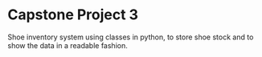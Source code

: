 # Capstone Project 3
Shoe inventory system using classes in python, to store shoe stock and to show the data in a readable fashion.
